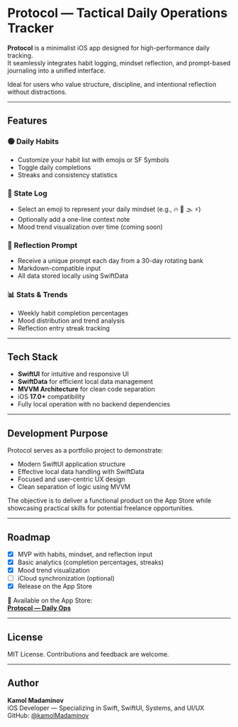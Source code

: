 # Protocol — Tactical Daily Operations Tracker

**Protocol** is a minimalist iOS app designed for high-performance daily tracking.  
It seamlessly integrates habit logging, mindset reflection, and prompt-based journaling into a unified interface.

Ideal for users who value structure, discipline, and intentional reflection without distractions.

---

## Features

### 🟢 Daily Habits
- Customize your habit list with emojis or SF Symbols
- Toggle daily completions
- Streaks and consistency statistics

### 🧠 State Log
- Select an emoji to represent your daily mindset (e.g., 🔥 🧊 🌫️ ⚡️)
- Optionally add a one-line context note
- Mood trend visualization over time (coming soon)

### 📜 Reflection Prompt
- Receive a unique prompt each day from a 30-day rotating bank
- Markdown-compatible input
- All data stored locally using SwiftData

### 📊 Stats & Trends
- Weekly habit completion percentages
- Mood distribution and trend analysis
- Reflection entry streak tracking

---

## Tech Stack

- **SwiftUI** for intuitive and responsive UI
- **SwiftData** for efficient local data management
- **MVVM Architecture** for clean code separation
- iOS **17.0+** compatibility
- Fully local operation with no backend dependencies

---

## Development Purpose

Protocol serves as a portfolio project to demonstrate:
- Modern SwiftUI application structure
- Effective local data handling with SwiftData
- Focused and user-centric UX design
- Clean separation of logic using MVVM

The objective is to deliver a functional product on the App Store while showcasing practical skills for potential freelance opportunities.

---

## Roadmap

- [x] MVP with habits, mindset, and reflection input
- [x] Basic analytics (completion percentages, streaks)
- [x] Mood trend visualization
- [ ] iCloud synchronization (optional)
- [x] Release on the App Store

📲 Available on the App Store:  
**[Protocol — Daily Ops](https://apps.apple.com/uz/app/protocol-daily-ops/id6744578703)**

---

## License

MIT License. Contributions and feedback are welcome.

---

## Author

**Kamol Madaminov**  
iOS Developer — Specializing in Swift, SwiftUI, Systems, and UI/UX  
GitHub: [@kamolMadaminov](https://github.com/kamolMadaminov)
